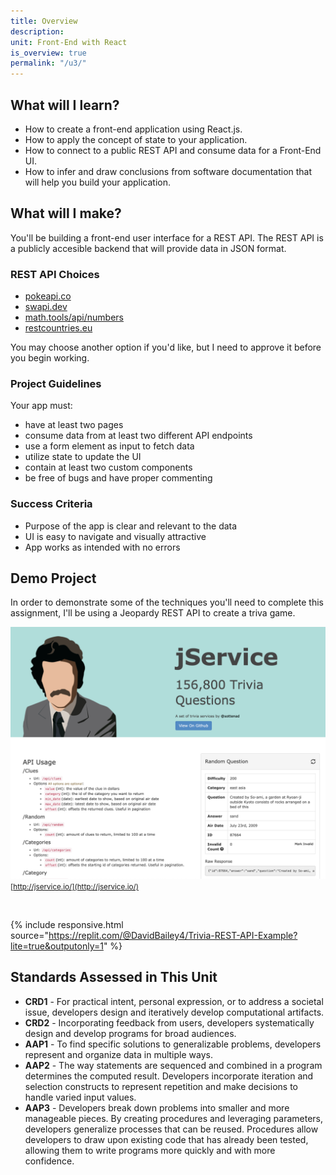 ```yaml
---
title: Overview
description:
unit: Front-End with React
is_overview: true
permalink: "/u3/"
---
```


## What will I learn?

- How to create a front-end application using React.js.
- How to apply the concept of state to your application.
- How to connect to a public REST API and consume data for a Front-End UI.
- How to infer and draw conclusions from software documentation that will help you build your application.

## What will I make?

You'll be building a front-end user interface for a REST API. The REST API is a publicly accesible backend that will provide data in JSON format.

### REST API Choices

- [pokeapi.co](https://pokeapi.co/)
- [swapi.dev](https://swapi.dev/)
- [math.tools/api/numbers](https://math.tools/api/numbers/)
- [restcountries.eu](https://restcountries.eu/)

You may choose another option if you'd like, but I need to approve it before you begin working.

### Project Guidelines

Your app must:

- have at least two pages
- consume data from at least two different API endpoints
- use a form element as input to fetch data
- utilize state to update the UI
- contain at least two custom components
- be free of bugs and have proper commenting

### Success Criteria

- Purpose of the app is clear and relevant to the data
- UI is easy to navigate and visually attractive
- App works as intended with no errors

## Demo Project

In order to demonstrate some of the techniques you'll need to complete this assignment, I'll be using a Jeopardy REST API to create a triva game.

![Demo REST API](../u4/demo.png)
<small>[http://jservice.io/](http://jservice.io/)</small>

<br />

{% include responsive.html source="https://replit.com/@DavidBailey4/Trivia-REST-API-Example?lite=true&outputonly=1" %}

## Standards Assessed in This Unit

- **CRD1** - For practical intent, personal expression, or to address a societal issue, developers design and iteratively develop computational artifacts.
- **CRD2** - Incorporating feedback from users, developers systematically design and develop programs for broad audiences.
- **AAP1** - To find specific solutions to generalizable problems, developers represent and organize data in multiple ways.
- **AAP2** - The way statements are sequenced and combined in a program determines the computed result. Developers incorporate iteration and selection constructs to represent repetition and make decisions to handle varied input values.
- **AAP3** - Developers break down problems into smaller and more manageable pieces. By creating procedures and leveraging parameters, developers generalize processes that can be reused. Procedures allow developers to draw upon existing code that has already been tested, allowing them to write programs more quickly and with more confidence.
